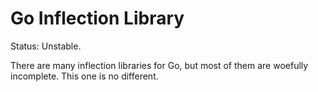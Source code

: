 # Go Inflection Library

Status: Unstable.

There are many inflection libraries for Go, but most of them are woefully
incomplete. This one is no different.
